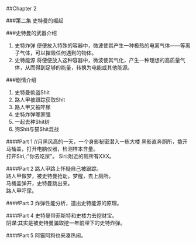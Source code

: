 ##Chapter 2 

###第二集 史特曼的崛起

###史特曼的武器介绍
1. 史特炸弹
便便放入特殊的容器中，微波使其产生一种极热的电离气体——等离子气体，可以摧毁任何遇到的物体。  
2. 史特能源
将便便放入这种容器中，微波使其气化，产生一种理想的高质量气体，从而得到足够的能量，转换为电能或其他能源。  

###剧情介绍

1. 史特曼偷盗Shit  
2. 路人甲被跟踪获取Shit  
3. 路人甲又被吓尿  
4. 史特炸弹哪家强  
5. 一起去种Shit树  
6. 狗Shit与猫Shit混战  

####Part 1
//月黑风高的一天，一个身影秘密潜入一栋大楼
黑影直奔厕所，撬开马桶盖，打开电脑仪器，检测样本含量。  
打开Siri,:"你去吃屎"。
Siri:附近的厕所有XXX。

####Part 2
路人甲路上怀疑自己被跟踪。  
路人甲做梦，被史特曼抢劫，梦醒，去上厕所。  
马桶盖弹开，史特曼跳出来。  
路人甲吓尿。  

####Part 3
炸弹性能分析，道出史特能源的原理。  

####Part 4
史特曼带菲斯特和史楼力去挖财宝。  
阴谋:其实是被史特曼骗取挖一年前埋下的史特炸弹。 

####Part 5
阿猫阿狗也来凑热闹。



